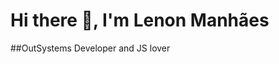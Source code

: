 # Hi there 👋, I'm Lenon Manhães
##OutSystems Developer and JS lover
<!--
**lenonlmsv/lenonlmsv** is a ✨ _special_ ✨ repository because its `README.md` (this file) appears on your GitHub profile.

Here are some ideas to get you started:

 🔭 I’m currently working on SYS MANAGER INFORMÁRTICA
- 🌱 I’m currently learning JavaScript Stacks
- 👯 I’m looking to collaborate on open source and professional project
- 📫 How to reach me: lenonlmsv (on Telegram) 
- 😄 Pronouns: ...
- ⚡ Fun fact: ...
-->

